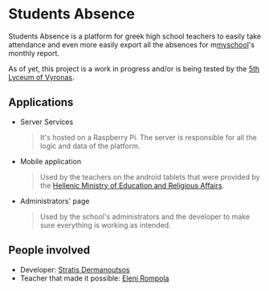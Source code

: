 # Students Absence

Students Absence is a platform for greek high school teachers to easily take attendance and even more easily export all the absences for m[myschool](https://myschool.sch.gr)'s monthly report.

As of yet, this project is a work in progress and/or is being tested by the [5th Lyceum of Vyronas](https://5lykeiovyrona.gr).

## Applications

- Server Services

  > It's hosted on a Raspberry Pi. The server is responsible for all the logic and data of the platform.
- Mobile application

  > Used by the teachers on the android tablets that were provided by the [Hellenic Ministry of Education and Religious Affairs](https://www.minedu.gov.gr).
- Administrators' page

  > Used by the school's administrators and the developer to make sure everything is working as intended.

## People involved

- Developer: [Stratis Dermanoutsos](https://github.com/Stratis-Dermanoutsos)
- Teacher that made it possible: [Eleni Rompola](https://github.com/EleniRompola)
